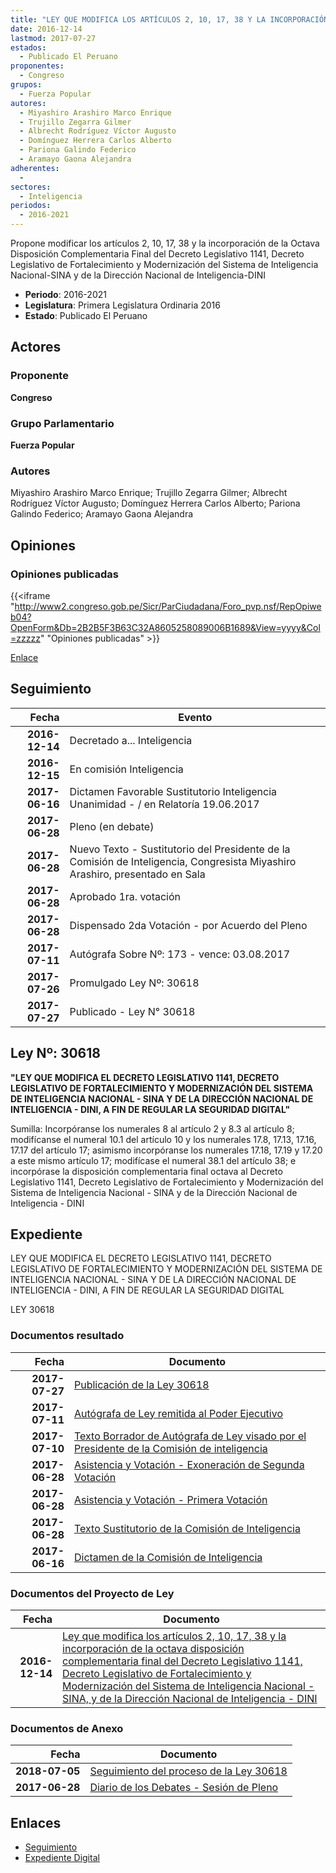 ```yaml
---
title: "LEY QUE MODIFICA LOS ARTÍCULOS 2, 10, 17, 38 Y LA INCORPORACIÓN DE LA OCTAVA DISPOSICIÓN COMPLEMENTARIA FINAL DEL DECRETO LEGISLATIVO 1141, DECRETO LEGISLATIVO DE FORTALECIMIENTO Y MODERNIZACIÓN DEL SISTEMA DE INTELIGENCIA NACIONAL-SINA Y DE LA DIRECCIÓN NACIONAL DE INTELIGENCIA-DINI"
date: 2016-12-14
lastmod: 2017-07-27
estados: 
  - Publicado El Peruano
proponentes: 
  - Congreso
grupos: 
  - Fuerza Popular
autores: 
  - Miyashiro Arashiro Marco Enrique
  - Trujillo Zegarra Gilmer
  - Albrecht Rodríguez Víctor Augusto
  - Domínguez Herrera Carlos Alberto
  - Pariona Galindo Federico
  - Aramayo Gaona Alejandra
adherentes: 
  - 
sectores: 
  - Inteligencia
periodos: 
  - 2016-2021
---
```


Propone modificar los artículos 2, 10, 17, 38 y la incorporación de la Octava Disposición Complementaria Final del Decreto Legislativo 1141, Decreto Legislativo de Fortalecimiento y Modernización del Sistema de Inteligencia Nacional-SINA y de la Dirección Nacional de Inteligencia-DINI

- **Periodo**: 2016-2021
- **Legislatura**: Primera Legislatura Ordinaria 2016
- **Estado**: Publicado El Peruano

## Actores

### Proponente

**Congreso**

### Grupo Parlamentario

**Fuerza Popular**

### Autores

Miyashiro Arashiro Marco Enrique; Trujillo Zegarra Gilmer; Albrecht Rodríguez Víctor Augusto; Domínguez Herrera Carlos Alberto; Pariona Galindo Federico; Aramayo Gaona Alejandra


## Opiniones

### Opiniones publicadas

{{<iframe "http://www2.congreso.gob.pe/Sicr/ParCiudadana/Foro_pvp.nsf/RepOpiweb04?OpenForm&Db=2B2B5F3B63C32A8605258089006B1689&View=yyyy&Col=zzzzz" "Opiniones publicadas" >}}

[Enlace](http://www2.congreso.gob.pe/Sicr/ParCiudadana/Foro_pvp.nsf/RepOpiweb04?OpenForm&Db=2B2B5F3B63C32A8605258089006B1689&View=yyyy&Col=zzzzz)

## Seguimiento

| Fecha | Evento |
|------:|--------|
| **2016-12-14** | Decretado a... Inteligencia|
| **2016-12-15** | En comisión Inteligencia|
| **2017-06-16** | Dictamen Favorable Sustitutorio Inteligencia Unanimidad - / en Relatoría 19.06.2017|
| **2017-06-28** | Pleno (en debate)|
| **2017-06-28** | Nuevo Texto - Sustitutorio del Presidente de la Comisión de Inteligencia, Congresista Miyashiro Arashiro, presentado en Sala|
| **2017-06-28** | Aprobado 1ra. votación|
| **2017-06-28** | Dispensado 2da Votación - por Acuerdo del Pleno|
| **2017-07-11** | Autógrafa Sobre Nº: 173 - vence: 03.08.2017|
| **2017-07-26** | Promulgado Ley Nº: 30618|
| **2017-07-27** | Publicado - Ley N° 30618|

## Ley Nº: 30618

**"LEY QUE MODIFICA EL DECRETO LEGISLATIVO 1141, DECRETO LEGISLATIVO DE FORTALECIMIENTO Y MODERNIZACIÓN DEL SISTEMA DE INTELIGENCIA NACIONAL - SINA Y DE LA DIRECCIÓN NACIONAL DE INTELIGENCIA - DINI, A FIN DE REGULAR LA SEGURIDAD DIGITAL"**

Sumilla: Incorpóranse los numerales 8 al artículo 2 y 8.3 al artículo 8; modifícanse el numeral 10.1 del artículo 10 y los numerales 17.8, 17.13, 17.16, 17.17 del artículo 17; asimismo incorpóranse los numerales 17.18, 17.19 y 17.20 a este mismo artículo 17; modifícase el numeral 38.1 del artículo 38; e incorpórase la disposición complementaria final octava al Decreto Legislativo 1141, Decreto Legislativo de Fortalecimiento y Modernización del Sistema de Inteligencia Nacional - SINA y de la Dirección Nacional de Inteligencia - DINI


## Expediente

LEY QUE MODIFICA EL DECRETO LEGISLATIVO 1141, DECRETO LEGISLATIVO DE FORTALECIMIENTO Y MODERNIZACIÓN DEL SISTEMA DE INTELIGENCIA NACIONAL - SINA Y DE LA DIRECCIÓN NACIONAL DE INTELIGENCIA - DINI, A FIN DE REGULAR LA SEGURIDAD DIGITAL

LEY 30618


### Documentos resultado

| Fecha | Documento |
|------:|--------|
| **2017-07-27** | [Publicación de la Ley 30618](http://www.leyes.congreso.gob.pe/Documentos/2016_2021/ADLP/Normas_Legales/30618-LEY.pdf) |
| **2017-07-11** | [Autógrafa de Ley remitida al Poder Ejecutivo](http://www.leyes.congreso.gob.pe/Documentos/2016_2021/ADLP/Texto_Aprobado/AU0077220170711.pdf) |
| **2017-07-10** | [Texto Borrador de Autógrafa de Ley visado por el Presidente de la Comisión de inteligencia](http://www.leyes.congreso.gob.pe/Documentos/2016_2021/Texto_Borrador_de_Autografa/BAU0077220170710.PDF) |
| **2017-06-28** | [Asistencia y Votación - Exoneración de Segunda Votación](http://www.leyes.congreso.gob.pe/Documentos/2016_2021/Asistencia_y_Votacion/Proyectos_de_Ley/Exoneracion_de_Segunda_Votacion/ESV0077220170628.pdf) |
| **2017-06-28** | [Asistencia y Votación - Primera Votación](http://www.leyes.congreso.gob.pe/Documentos/2016_2021/Asistencia_y_Votacion/Proyectos_de_Ley/AV0077220170628.pdf) |
| **2017-06-28** | [Texto Sustitutorio de la Comisión de Inteligencia](http://www.leyes.congreso.gob.pe/Documentos/2016_2021/Texto_Sustitutorio/Proyectos_de_Ley/TS0077220170628.PDF) |
| **2017-06-16** | [Dictamen de la Comisión de Inteligencia](http://www.leyes.congreso.gob.pe/Documentos/2016_2021/Dictamenes/Proyectos_de_Ley/00772DC14MAY20170616.pdf) |

### Documentos del Proyecto de Ley

| Fecha | Documento |
|------:|--------|
| **2016-12-14** | [Ley que modifica los artículos 2, 10, 17, 38 y la incorporación de la octava disposición complementaria final del Decreto Legislativo 1141, Decreto Legislativo de Fortalecimiento y Modernización del Sistema de Inteligencia Nacional - SINA, y de la Dirección Nacional de Inteligencia - DINI](http://www.leyes.congreso.gob.pe/Documentos/2016_2021/Proyectos_de_Ley_y_de_Resoluciones_Legislativas/PL0077020161214.pdf) |

### Documentos de Anexo

| Fecha | Documento |
|------:|--------|
| **2018-07-05** | [Seguimiento del proceso de la Ley 30618](http://www.leyes.congreso.gob.pe/Documentos/2016_2021/Seguimiento_de_Proyectos_de_Ley/00772PL20180705.PDF) |
| **2017-06-28** | [Diario de los Debates - Sesión de Pleno](http://www2.congreso.gob.pe/Sicr/DiarioDebates/Publicad.nsf/SesionesPleno/05256D6E0073DFE90525814E000C2020/$FILE/SLO-2016-18.pdf) |

## Enlaces 

- [Seguimiento](http://www2.congreso.gob.pehttp://www2.congreso.gob.pe/Sicr/TraDocEstProc/CLProLey2016.nsf/f7fff46988ca05b1052578e100829cc7/f0e2d1769343c9630525808900670c67?OpenDocument)
- [Expediente Digital](http://www2.congreso.gob.pehttp://www2.congreso.gob.pe/Sicr/TraDocEstProc/CLProLey2016.nsf/f7fff46988ca05b1052578e100829cc7/f0e2d1769343c9630525808900670c67?OpenDocument&Click=05257FB7005EB655.eb71d0cf91d8294e05256cdf006b5706/$Body/0.1C6C)
